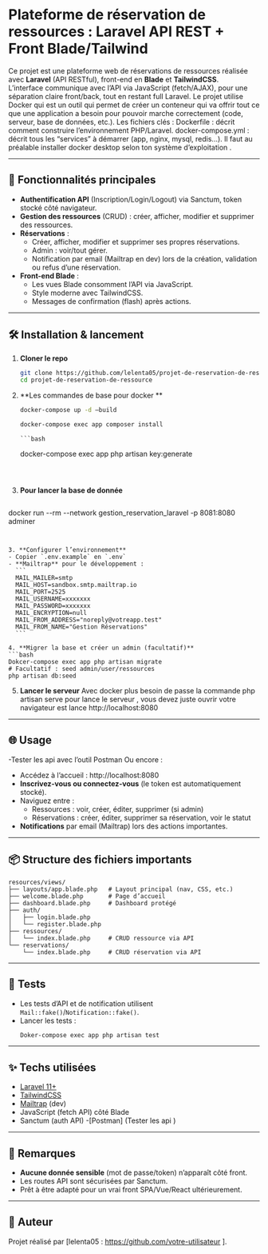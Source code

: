 # Plateforme de réservation de ressources :  Laravel API REST + Front Blade/Tailwind 

Ce projet est une plateforme web  de réservations de ressources réalisée avec **Laravel** (API RESTful), front-end en **Blade** et **TailwindCSS**.  
L’interface communique avec l’API via JavaScript (fetch/AJAX), pour une séparation claire front/back, tout en restant full Laravel.
Le projet utilise Docker qui est un outil qui permet de créer un conteneur qui va offrir tout ce que une application a besoin pour pouvoir marche correctement (code, serveur, base de données, etc.).
Les fichiers clés :
Dockerfile : décrit comment construire l’environnement PHP/Laravel.
docker-compose.yml : décrit tous les “services” à démarrer (app, nginx, mysql, redis…).
Il faut au préalable installer docker desktop selon ton système d’exploitation . 

---

## 🚀 Fonctionnalités principales

- **Authentification API** (Inscription/Login/Logout) via Sanctum, token stocké côté navigateur.
- **Gestion des ressources** (CRUD) : créer, afficher, modifier et supprimer des ressources.
- **Réservations** :
  - Créer, afficher, modifier et supprimer ses propres réservations.
  - Admin : voir/tout gérer.
  - Notification par email (Mailtrap en dev) lors de la création, validation ou refus d’une réservation.
- **Front-end Blade** :
  - Les vues Blade consomment l’API via JavaScript.
  - Style moderne avec TailwindCSS.
  - Messages de confirmation (flash) après actions.

---

## 🛠️ Installation & lancement

1. **Cloner le repo**
   ```bash
   git clone https://github.com/lelenta05/projet-de-reservation-de-ressource.git
   cd projet-de-reservation-de-ressource
   ```

2. **Les commandes de base pour docker **
   ```bash
   docker-compose up -d –build
   ```
     ```bash
   docker-compose exec app composer install
   ```
       ```bash
   docker-compose exec app php artisan key:generate
   ```
   
  
3. **Pour lancer la base de donnée**
   ```bash
docker run --rm --network gestion_reservation_laravel -p 8081:8080 adminer

   ```


3. **Configurer l’environnement**
   - Copier `.env.example` en `.env`
   - **Mailtrap** pour le développement :
     ```
     MAIL_MAILER=smtp
     MAIL_HOST=sandbox.smtp.mailtrap.io
     MAIL_PORT=2525
     MAIL_USERNAME=xxxxxxx
     MAIL_PASSWORD=xxxxxxx
     MAIL_ENCRYPTION=null
     MAIL_FROM_ADDRESS="noreply@votreapp.test"
     MAIL_FROM_NAME="Gestion Réservations"
     ```

4. **Migrer la base et créer un admin (facultatif)**
   ```bash
   Dokcer-compose exec app php artisan migrate
   # Facultatif : seed admin/user/ressources
   php artisan db:seed
   ```

5. **Lancer le serveur**
   Avec docker plus besoin de passe la commande php artisan serve pour lance le serveur , vous devez juste ouvrir votre navigateur est lance http://localhost:8080 

---

## 🌐 Usage
-Tester les api avec l’outil Postman
Ou encore :
- Accédez à l’accueil : http://localhost:8080
- **Inscrivez-vous ou connectez-vous** (le token est automatiquement stocké).
- Naviguez entre :
  - Ressources : voir, créer, éditer, supprimer (si admin)
  - Réservations : créer, éditer, supprimer sa réservation, voir le statut
- **Notifications** par email (Mailtrap) lors des actions importantes.

---

## 📦 Structure des fichiers importants

```
resources/views/
├── layouts/app.blade.php   # Layout principal (nav, CSS, etc.)
├── welcome.blade.php       # Page d’accueil
├── dashboard.blade.php     # Dashboard protégé
├── auth/
│   ├── login.blade.php
│   └── register.blade.php
├── ressources/
│   └── index.blade.php     # CRUD ressource via API
└── reservations/
    └── index.blade.php     # CRUD réservation via API
```

---

## 🧪 Tests

- Les tests d’API et de notification utilisent `Mail::fake()`/`Notification::fake()`.
- Lancer les tests :
  ```bash
  Doker-compose exec app php artisan test
  ```

---

## ✨ Techs utilisées

- [Laravel 11+](https://laravel.com/)
- [TailwindCSS](https://tailwindcss.com/)
- [Mailtrap](https://mailtrap.io/) (dev)
- JavaScript (fetch API) côté Blade
- Sanctum (auth API)
-[Postman] (Tester les api )

---

## 📢 Remarques

- **Aucune donnée sensible** (mot de passe/token) n’apparaît côté front.
- Les routes API sont sécurisées par Sanctum.
- Prêt à être adapté pour un vrai front SPA/Vue/React ultérieurement.

---

## 📝 Auteur

Projet réalisé par [lelenta05 : https://github.com/votre-utilisateur ].
